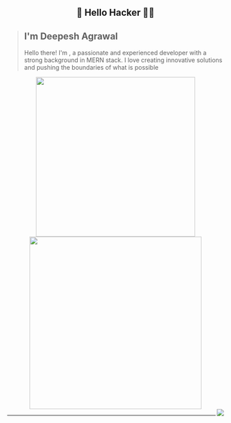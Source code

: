 ## <p align="center">🌟 Hello Hacker  👩‍💻 </p>

> ## I'm Deepesh Agrawal
> Hello there! I'm , a passionate and experienced developer with a strong background in MERN stack. I love creating innovative solutions and pushing the boundaries of what is possible

<div align="center" display="flex">
<img width="370px" src="https://github-readme-stats.vercel.app/api?username=Deepesh76780&theme=tokyonight&show_icons=true&hide_border=true&count_private=true" />
<img width="400px" src="https://github-readme-streak-stats.herokuapp.com/?user=Deepesh76780&theme=tokyonight&hide_border=true" />
</div>
<img align="right" src="https://komarev.com/ghpvc/?username=Deepesh76780&style=flat-square&color=232323">
<hr>

